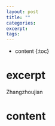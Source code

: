 ```yaml
---
layout: post
title: ""
categories: 
excerpt: 
tags: 
---
```


* content
{:toc}


# excerpt

Zhangzhoujian

# content

